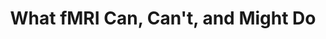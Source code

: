 ---
title: "What fMRI Can, Can't, and Might Do"
project_id: 
date: 
conference_id: ""
presenters:
   - peter_bandettini
summary: "<p>The Workshop on Brain Imaging and Health Communication Research, Bethesda</p>"
file: /assets/presentations/T157.ppt
filename: T157.ppt
layout: presentation
---